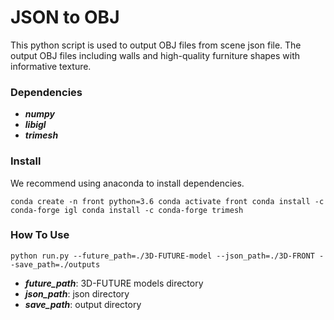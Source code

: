 # JSON to OBJ
This python script is used to output OBJ files from scene json file. The output OBJ files including walls and high-quality furniture shapes with informative texture.

### Dependencies
  + ***numpy***
  + ***libigl***
  + ***trimesh***

### Install
We recommend using anaconda to install dependencies.

`conda create -n front python=3.6
conda activate front
conda install -c conda-forge igl
conda install -c conda-forge trimesh`

### How To Use

`python run.py --future_path=./3D-FUTURE-model --json_path=./3D-FRONT --save_path=./outputs`

  + ***future_path***: 3D-FUTURE models directory
  + ***json_path***: json directory
  + ***save_path***: output directory
  
